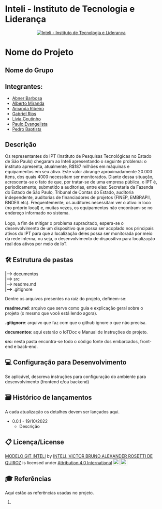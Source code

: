 # Inteli - Instituto de Tecnologia e Liderança 

<p align="center">
<a href= "https://www.inteli.edu.br/"><img src="https://www.inteli.edu.br/wp-content/uploads/2021/08/20172028/marca_1-2.png" alt="Inteli - Instituto de Tecnologia e Liderança" border="0"></a>
</p>

# Nome do Projeto 

## Nome do Grupo

## Integrantes: 
- <a href="https://www.linkedin.com/in/abner-silva-barbosa-8a3542225/">Abner Barbosa</a>
- <a href="https://www.linkedin.com/in/alberto-da-rocha-miranda-angrysine//">Alberto Miranda</a>
- <a href="https://www.linkedin.com/in/amanda-fontes/">Amanda Ribeiro</a>
- <a href="https://www.linkedin.com/in/gabrielriostorres/">Gabriel Rios</a>
- <a href="https://www.linkedin.com/in/liviapcoutinho/">Lívia Coutinho</a> 
- <a href="https://www.linkedin.com/in/paulo-evangelista/">Paulo Evangelista</a>
- <a href="https://www.linkedin.com/in/pedro-hagge/">Pedro Baptista</a>



## Descrição
   Os representantes do IPT (Instituto de Pesquisas Tecnológicas no Estado de São Paulo) chegaram ao Inteli apresentando o seguinte problema: o instituto apresenta, atualmente, R$187 milhões em máquinas e equipamentos em seu ativo. Este valor abrange aproximadamente 20.000 itens, dos quais 4000 necessitam ser monitorados.	Diante dessa situação, acrescenta-se o fato de que, por tratar-se de uma empresa pública, o IPT é, periodicamente, submetido a auditorias, entre elas: Secretaria da Fazenda do Estado de São Paulo, Tribunal de Contas do Estado, auditoria independente, auditorias de financiadores de projetos (FINEP, EMBRAPII, BNDES etc). Frequentemente, os auditores necessitam ver o ativo in loco (no próprio local) e, muitas vezes, os equipamentos não encontram-se no endereço informado no sistema. <br><br>
	Logo, a fim de mitigar o problema supracitado, espera-se o desenvolvimento de um dispositivo que possa ser acoplado nos principais ativos do IPT para que a localização deles possa ser monitorada por meio da rede interna, ou seja, o desenvolvimento de dispositivo para localização real dos ativos por meio de IoT.


## 🛠 Estrutura de pastas

**|-->** documentos<br>
**|-->** src<br>
**|-->** readme.md<br>
**|-->** .gitignore<br>


Dentre os arquivos presentes na raiz do projeto, definem-se:

**readme.md**: arquivo que serve como guia e explicação geral sobre o projeto (o mesmo que você está lendo agora).

**.gitignore**: arquivo que faz com que o github ignore o que não precisa.

**documentos**: aqui estarão o IoTDoc e Manual de Instruções do projeto.

**src**: nesta pasta encontra-se todo o código fonte dos embarcados, front-end e back-end.

## 💻 Configuração para Desenvolvimento

Se aplicável, descreva instruções para configuração do ambiente para desenvolvimento (frontend e/ou backend)


## 🗃 Histórico de lançamentos

A cada atualização os detalhes devem ser lançados aqui.

* 0.0.1 - 19/10/2022
    * Descrição


## 📋 Licença/License

<p xmlns:cc="http://creativecommons.org/ns#" xmlns:dct="http://purl.org/dc/terms/"><a property="dct:title" rel="cc:attributionURL" href="https://github.com/Spidus/Teste_Final_1">MODELO GIT INTELI</a> by <a rel="cc:attributionURL dct:creator" property="cc:attributionName" href="https://www.yggbrasil.com.br/vr">INTELI, VICTOR BRUNO ALEXANDER ROSETTI DE QUIROZ</a> is licensed under <a href="http://creativecommons.org/licenses/by/4.0/?ref=chooser-v1" target="_blank" rel="license noopener noreferrer" style="display:inline-block;">Attribution 4.0 International<img style="height:22px!important;margin-left:3px;vertical-align:text-bottom;" src="https://mirrors.creativecommons.org/presskit/icons/cc.svg?ref=chooser-v1"><img style="height:22px!important;margin-left:3px;vertical-align:text-bottom;" src="https://mirrors.creativecommons.org/presskit/icons/by.svg?ref=chooser-v1"></a></p>

## 🎓 Referências

Aqui estão as referências usadas no projeto.

1. 
